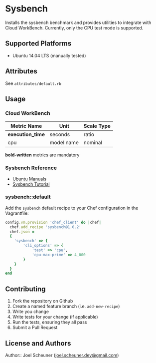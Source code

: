 # Sysbench

Installs the sysbench benchmark and provides utilities to integrate with Cloud WorkBench.
Currently, only the CPU test mode is supported.

## Supported Platforms

* Ubuntu 14.04 LTS (manually tested)

## Attributes

See `attributes/default.rb`

## Usage

### Cloud WorkBench

| Metric Name                  | Unit              | Scale Type    |
| ---------------------------- | ----------------- | ------------- |
| **execution_time**           | seconds           | ratio         |
| cpu                          | model name        | nominal       |

**bold-written** metrics are mandatory

### Sysbench Reference

* [Ubuntu Manuals](http://manpages.ubuntu.com/manpages/trusty/man1/sysbench.1.html)
* [Sysbench Tutorial](http://www.howtoforge.com/how-to-benchmark-your-system-cpu-file-io-mysql-with-sysbench)

### sysbench::default

Add the `sysbench` default recipe to your Chef configuration in the Vagrantfile:

```ruby
config.vm.provision 'chef_client' do |chef|
  chef.add_recipe 'sysbench@1.0.2'
  chef.json =
  {
    'sysbench' => {
        'cli_options' => {
            'test' => 'cpu',
            'cpu-max-prime' => 4_000
        }
    }
  }
end
```

## Contributing

1. Fork the repository on Github
2. Create a named feature branch (i.e. `add-new-recipe`)
3. Write you change
4. Write tests for your change (if applicable)
5. Run the tests, ensuring they all pass
6. Submit a Pull Request

## License and Authors

Author:: Joel Scheuner (joel.scheuner.dev@gmail.com)

